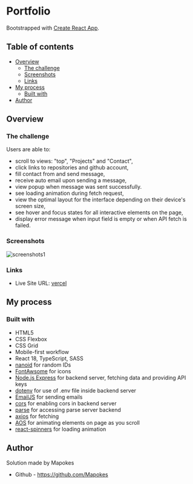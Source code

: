 # Portfolio

Bootstrapped with [Create React App](https://github.com/facebook/create-react-app).

## Table of contents

- [Overview](#overview)
  - [The challenge](#the-challenge)
  - [Screenshots](#screenshots)
  - [Links](#links)
- [My process](#my-process)
  - [Built with](#built-with)
- [Author](#author)

## Overview

### The challenge

Users are able to:

- scroll to views: "top", "Projects" and "Contact",
- click links to repositories and github account,
- fill contact from and send message,
- receive auto email upon sending a message,
- view popup when message was sent successfully.
- see loading animation during fetch request,
- view the optimal layout for the interface depending on their device's screen size,
- see hover and focus states for all interactive elements on the page,
- display error message when input field is empty or when API fetch is failed.

### Screenshots

![screenshots1](https://i.postimg.cc/d1XVHLdF/1.png)

### Links

- Live Site URL: [vercel]()

## My process

### Built with

- HTML5
- CSS Flexbox
- CSS Grid
- Mobile-first workflow
- React 18, TypeScript, SASS
- [nanoid](https://www.npmjs.com/package/nanoid) for random IDs
- [FontAwsome](https://fontawesome.com/icons) for icons
- [Node.js Express](https://expressjs.com/) for backend server, fetching data and providing API keys
- [dotenv](https://www.npmjs.com/package/dotenv) for use of .env file inside backend server
- [EmailJS](https://www.emailjs.com/) for sending emails
- [cors](https://www.npmjs.com/package/cors) for enabling cors in backend server
- [parse](https://www.npmjs.com/package/parse) for accessing parse server backend
- [axios](https://www.npmjs.com/package/axios) for fetching
- [AOS](https://www.npmjs.com/package/aos) for animating elements on page as you scroll
- [react-spinners](https://www.npmjs.com/package/react-spinners) for loading animation

## Author

Solution made by Mapokes

- Github - https://github.com/Mapokes
